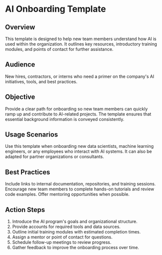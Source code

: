 # AI Onboarding Template

## Overview
This template is designed to help new team members understand how AI is used within the organization. It outlines key resources, introductory training modules, and points of contact for further assistance.

## Audience
New hires, contractors, or interns who need a primer on the company's AI initiatives, tools, and best practices.

## Objective
Provide a clear path for onboarding so new team members can quickly ramp up and contribute to AI-related projects. The template ensures that essential background information is conveyed consistently.

## Usage Scenarios
Use this template when onboarding new data scientists, machine learning engineers, or any employees who interact with AI systems. It can also be adapted for partner organizations or consultants.

## Best Practices
Include links to internal documentation, repositories, and training sessions. Encourage new team members to complete hands-on tutorials and review code examples. Offer mentoring opportunities when possible.

## Action Steps
1. Introduce the AI program's goals and organizational structure.
2. Provide accounts for required tools and data sources.
3. Outline initial training modules with estimated completion times.
4. Assign a mentor or point of contact for questions.
5. Schedule follow-up meetings to review progress.
6. Gather feedback to improve the onboarding process over time.
